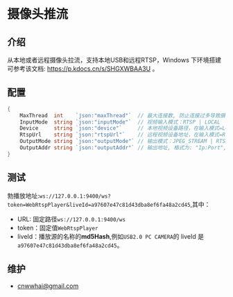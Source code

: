 # 摄像头推流

## 介绍

从本地或者远程摄像头拉流，支持本地USB和远程RTSP，Windows 下环境搭建可参考该文档: https://p.kdocs.cn/s/SHGXWBAA3U 。

## 配置

```go
{
	MaxThread  int    `json:"maxThread"`  // 最大连接数, 防止连接过多导致摄像头拉流失败
	InputMode  string `json:"inputMode"`  // 视频输入模式：RTSP | LOCAL
	Device     string `json:"device"`     // 本地视频设备路径，在输入模式=LOCAL时生效
	RtspUrl    string `json:"rtspUrl"`    // 远程视频设备地址，在输入模式=RTSP时生效
	OutputMode string `json:"outputMode"` // 输出模式：JPEG_STREAM | RTSP_STREAM
	OutputAddr string `json:"outputAddr"` // 输出地址, 格式为: "Ip:Port",例如127.0.0.1:7890
}
```
## 测试
勃播放地址:`ws://127.0.0.1:9400/ws?token=WebRtspPlayer&liveId=a97607e47c81d43dba8ef6fa48a2cd45`,其中：
- URL: 固定路径`ws://127.0.0.1:9400/ws`
- token：固定值`WebRtspPlayer`
- liveId：播放源的名称的**md5Hash**,例如`USB2.0 PC CAMERA`的 liveId 是 `a97607e47c81d43dba8ef6fa48a2cd45`。

## 维护

- <cnwwhai@gmail.com>
